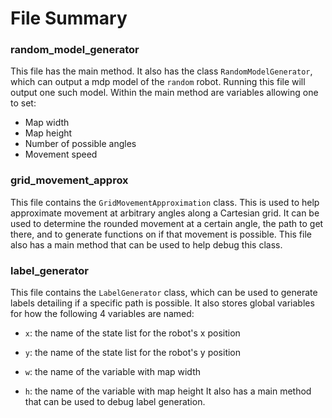 # File Summary

### random_model_generator

This file has the main method. It also has the class `RandomModelGenerator`, which can output a mdp model of the `random` robot. Running this file will output one such model. Within the main method are variables allowing one to set:

* Map width
* Map height
* Number of possible angles
* Movement speed
	
### grid_movement_approx

This file contains the `GridMovementApproximation` class. This is used to help approximate movement at arbitrary angles along a Cartesian grid. It can be used to determine the rounded movement at a certain angle, the path to get there, and to generate functions on if that movement is possible. This file also has a main method that can be used to help debug this class.

### label_generator

This file contains the `LabelGenerator` class, which can be used to generate labels detailing if a specific path is possible. It also stores global variables for how the following 4 variables are named:

* `x`: the name of the state list for the robot's x position
* `y`: the name of the state list for the robot's y position
* `w`: the name of the variable with map width

* `h`: the name of the variable with map height
It also has a main method that can be used to debug label generation.